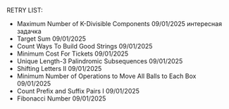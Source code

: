 RETRY LIST:

- Maximum Number of K-Divisible Components 09/01/2025 интересная задачка
- Target Sum 09/01/2025
- Count Ways To Build Good Strings 09/01/2025
- Minimum Cost For Tickets 09/01/2025
- Unique Length-3 Palindromic Subsequences 09/01/2025
- Shifting Letters II 09/01/2025
- Minimum Number of Operations to Move All Balls to Each Box 09/01/2025
- Count Prefix and Suffix Pairs I 09/01/2025
- Fibonacci Number 09/01/2025






 

    